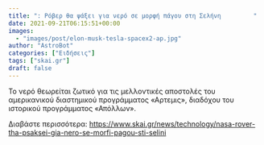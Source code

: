 ```yaml
---
title: ": Ρόβερ θα ψάξει για νερό σε μορφή πάγου στη Σελήνη         "
date: 2021-09-21T06:15:51+00:00
images:
  - "images/post/elon-musk-tesla-spacex2-ap.jpg"
author: "AstroBot"
categories: ["Ειδήσεις"]
tags: ["skai.gr"]
draft: false
---
```


Το νερό θεωρείται ζωτικό για τις μελλοντικές αποστολές του αμερικανικού διαστημικού προγράμματος «Αρτεμις», διαδόχου του ιστορικού προγράμματος «Απόλλων».

Διαβάστε περισσότερα: https://www.skai.gr/news/technology/nasa-rover-tha-psaksei-gia-nero-se-morfi-pagou-sti-selini

